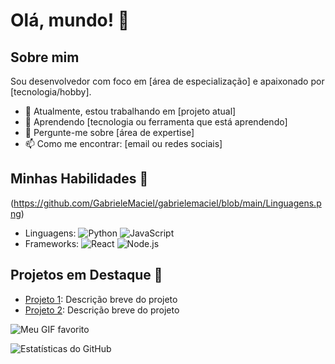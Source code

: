 # Olá, mundo! 👋

## Sobre mim
Sou desenvolvedor com foco em [área de especialização] e apaixonado por [tecnologia/hobby].

- 🔭 Atualmente, estou trabalhando em [projeto atual]
- 🌱 Aprendendo [tecnologia ou ferramenta que está aprendendo]
- 💬 Pergunte-me sobre [área de expertise]
- 📫 Como me encontrar: [email ou redes sociais]

## Minhas Habilidades 🚀
(https://github.com/GabrieleMaciel/gabrielemaciel/blob/main/Linguagens.png)
- Linguagens: ![Python](https://img.shields.io/badge/-Python-black?style=flat-square&logo=python) ![JavaScript](https://img.shields.io/badge/-JavaScript-black?style=flat-square&logo=javascript)
- Frameworks: ![React](https://img.shields.io/badge/-React-black?style=flat-square&logo=react) ![Node.js](https://img.shields.io/badge/-Node.js-black?style=flat-square&logo=node.js)

## Projetos em Destaque 💼
- [Projeto 1](link): Descrição breve do projeto
- [Projeto 2](link): Descrição breve do projeto


![Meu GIF favorito](https://media.giphy.com/media/3o7TKzDJo7dAoynDio/giphy.gif)


![Estatísticas do GitHub](https://github-readme-stats.vercel.app/api?username=gabriele&show_icons=true&theme=radical)

